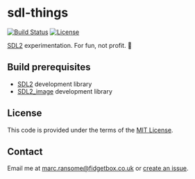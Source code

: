 # sdl-things

[![Build Status](https://github.com/marcransome/sdl-things/actions/workflows/build.yml/badge.svg)](https://github.com/marcransome/sdl-things/actions?query=workflow%3Abuild) [![License](https://img.shields.io/badge/license-MIT-blue)](http://opensource.org/licenses/mit-license.php)

[SDL2](http://www.libsdl.org/index.php) experimentation. For fun, not profit. 👾

## Build prerequisites

- [SDL2](https://www.libsdl.org/) development library
- [SDL2_image](https://www.libsdl.org/projects/SDL_image/) development library

## License
This code is provided under the terms of the [MIT License](http://opensource.org/licenses/mit-license.php).

## Contact
Email me at [marc.ransome@fidgetbox.co.uk](mailto:marc.ransome@fidgetbox.co.uk) or [create an issue](https://github.com/marcransome/sdl-things/issues).
